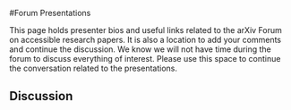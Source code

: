 #Forum Presentations

This page holds presenter bios and useful links related to the arXiv Forum on accessible research papers. It is also a location to add your comments and continue the discussion. We know we will not have time during the forum to discuss everything of interest. Please use this space to continue the conversation related to the presentations.

## Discussion
